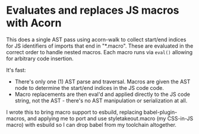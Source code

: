 # Evaluates and replaces JS macros with Acorn

This does a single AST pass using acorn-walk to collect start/end indices for JS
identifiers of imports that end in "*.macro". These are evaluated in the correct
order to handle nested macros. Each macro runs via `eval()` allowing for
arbitrary code insertion.

It's fast:

- There's only one (1) AST parse and traversal. Macros are given the AST node to
  determine the start/end indices in the JS code code.
- Macro replacements are then eval'd and applied directly to the JS code string,
  not the AST - there's no AST manipulation or serialization at all.

I wrote this to bring macro support to esbuild, replacing babel-plugin-macros,
and applying me to port and use styletakeout.macro (my CSS-in-JS macro) with
esbuild so I can drop babel from my toolchain altogether.
